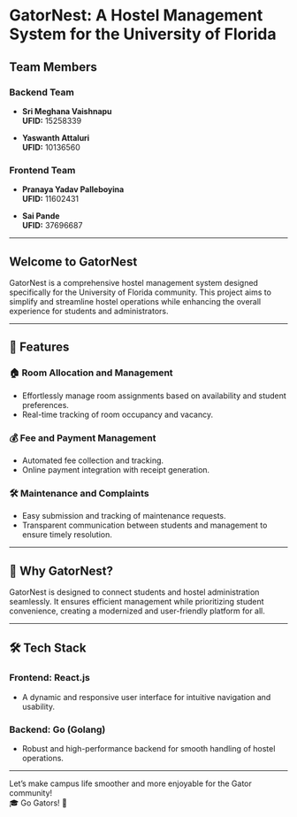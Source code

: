 # GatorNest: A Hostel Management System for the University of Florida

## Team Members
### Backend Team
- **Sri Meghana Vaishnapu**  
  **UFID:** 15258339

- **Yaswanth Attaluri**  
  **UFID:** 10136560

### Frontend Team
- **Pranaya Yadav Palleboyina**  
  **UFID:** 11602431

- **Sai Pande**  
  **UFID:** 37696687





---

## Welcome to GatorNest
GatorNest is a comprehensive hostel management system designed specifically for the University of Florida community. This project aims to simplify and streamline hostel operations while enhancing the overall experience for students and administrators.

---

## 🚀 Features

### 🏠 Room Allocation and Management
- Effortlessly manage room assignments based on availability and student preferences.
- Real-time tracking of room occupancy and vacancy.

### 💰 Fee and Payment Management
- Automated fee collection and tracking.
- Online payment integration with receipt generation.

### 🛠️ Maintenance and Complaints
- Easy submission and tracking of maintenance requests.
- Transparent communication between students and management to ensure timely resolution.

---

## 🎯 Why GatorNest?
GatorNest is designed to connect students and hostel administration seamlessly. It ensures efficient management while prioritizing student convenience, creating a modernized and user-friendly platform for all.

---

## 🛠️ Tech Stack

### Frontend: **React.js**
- A dynamic and responsive user interface for intuitive navigation and usability.

### Backend: **Go (Golang)**
- Robust and high-performance backend for smooth handling of hostel operations.

---

Let’s make campus life smoother and more enjoyable for the Gator community!  
🎓 Go Gators! 🐊

